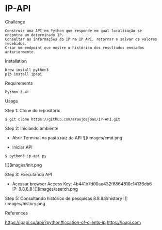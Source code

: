 
# IP-API

Challenge
```
Construir uma API em Python que responde em qual localização se encontra um determinado IP.
Consultar as informações do IP na IP API, retornar e salvar os valores recebidos.
Criar um endpoint que mostre o histórico dos resultados enviados anteriormente.
```

Installation
```
brew install python3
pip install ipapi
```

Requirements
```
Python 3.4+
```

Usage

Step 1: Clone do repositório
```
$ git clone https://github.com/araujoajoao/IP-API.git
```

Step 2: Iniciando ambiente 
- Abrir Terminal na pasta raiz da API
![](images/cmd.png

- Iniciar API
```
$ python3 ip-api.py
```
![](images/init.png

Step 3: Executando API
- Acessar browser
Access Key: 4b441b7d00ae432f6864810c14136db6 IP: 8.8.8.8
![](images/search.png

Step 5: Consultando histórico de pesquisas
8.8.8.8/history
![](images/history.png

References

https://ipapi.co/api/?python#location-of-clients-ip
https://ipapi.com
